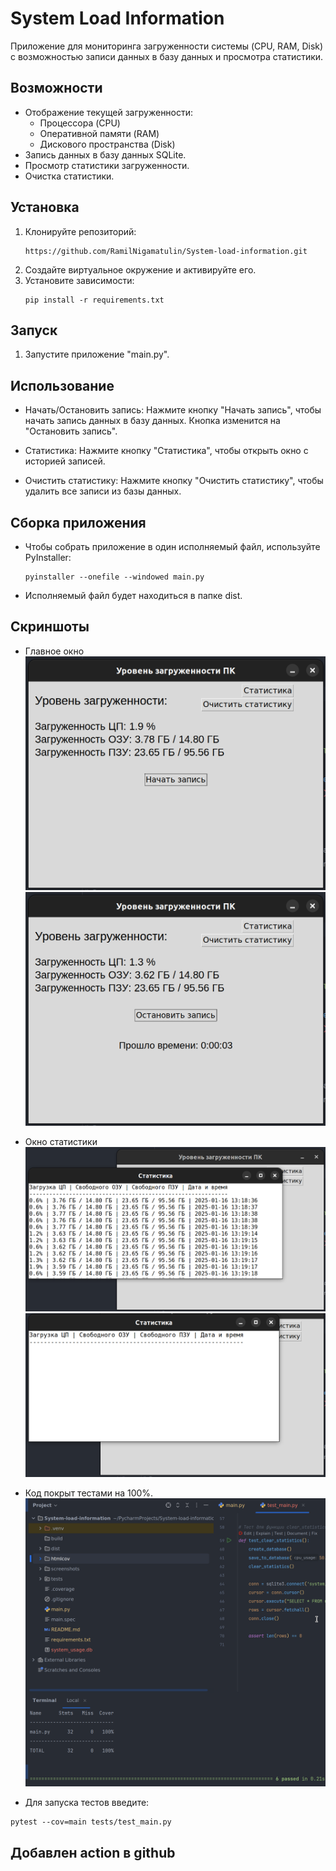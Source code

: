 # System Load Information

Приложение для мониторинга загруженности системы (CPU, RAM, Disk) с возможностью записи данных в базу данных и просмотра статистики.

## Возможности

- Отображение текущей загруженности:
  - Процессора (CPU)
  - Оперативной памяти (RAM)
  - Дискового пространства (Disk)
- Запись данных в базу данных SQLite.
- Просмотр статистики загруженности.
- Очистка статистики.

## Установка

1. Клонируйте репозиторий:
   ```
   https://github.com/RamilNigamatulin/System-load-information.git
   ```
2. Создайте виртуальное окружение и активируйте его. 
3. Установите зависимости:
   ```
   pip install -r requirements.txt
   ```

## Запуск

1. Запустите приложение "main.py".

## Использование

 - Начать/Остановить запись: Нажмите кнопку "Начать запись", чтобы начать запись данных в базу данных. Кнопка изменится на "Остановить запись".

 - Статистика: Нажмите кнопку "Статистика", чтобы открыть окно с историей записей.

 - Очистить статистику: Нажмите кнопку "Очистить статистику", чтобы удалить все записи из базы данных.

## Сборка приложения

 - Чтобы собрать приложение в один исполняемый файл, используйте PyInstaller:
   ```
   pyinstaller --onefile --windowed main.py
   ```
 - Исполняемый файл будет находиться в папке dist.

## Скриншоты
 - Главное окно
![1.png](screenshots/1.png)
![2.png](screenshots/2.png)
 - Окно статистики
![3.png](screenshots/3.png)
![4.png](screenshots/4.png)

 - Код покрыт тестами на 100%.
![5.png](screenshots/5.png)

 - Для запуска тестов введите:
  ```
  pytest --cov=main tests/test_main.py    
  ```

## Добавлен action в github
